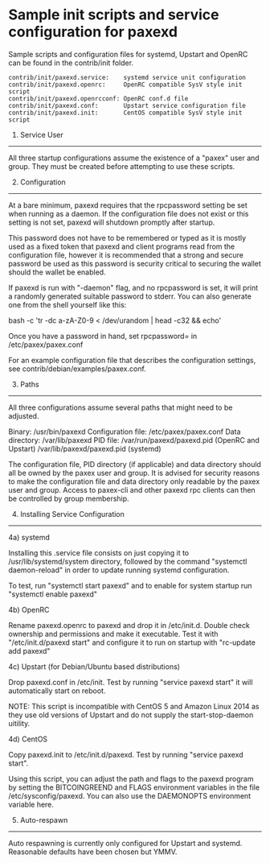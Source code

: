 Sample init scripts and service configuration for paxexd
==========================================================

Sample scripts and configuration files for systemd, Upstart and OpenRC
can be found in the contrib/init folder.

    contrib/init/paxexd.service:    systemd service unit configuration
    contrib/init/paxexd.openrc:     OpenRC compatible SysV style init script
    contrib/init/paxexd.openrcconf: OpenRC conf.d file
    contrib/init/paxexd.conf:       Upstart service configuration file
    contrib/init/paxexd.init:       CentOS compatible SysV style init script

1. Service User
---------------------------------

All three startup configurations assume the existence of a "paxex" user
and group.  They must be created before attempting to use these scripts.

2. Configuration
---------------------------------

At a bare minimum, paxexd requires that the rpcpassword setting be set
when running as a daemon.  If the configuration file does not exist or this
setting is not set, paxexd will shutdown promptly after startup.

This password does not have to be remembered or typed as it is mostly used
as a fixed token that paxexd and client programs read from the configuration
file, however it is recommended that a strong and secure password be used
as this password is security critical to securing the wallet should the
wallet be enabled.

If paxexd is run with "-daemon" flag, and no rpcpassword is set, it will
print a randomly generated suitable password to stderr.  You can also
generate one from the shell yourself like this:

bash -c 'tr -dc a-zA-Z0-9 < /dev/urandom | head -c32 && echo'

Once you have a password in hand, set rpcpassword= in /etc/paxex/paxex.conf

For an example configuration file that describes the configuration settings,
see contrib/debian/examples/paxex.conf.

3. Paths
---------------------------------

All three configurations assume several paths that might need to be adjusted.

Binary:              /usr/bin/paxexd
Configuration file:  /etc/paxex/paxex.conf
Data directory:      /var/lib/paxexd
PID file:            /var/run/paxexd/paxexd.pid (OpenRC and Upstart)
                     /var/lib/paxexd/paxexd.pid (systemd)

The configuration file, PID directory (if applicable) and data directory
should all be owned by the paxex user and group.  It is advised for security
reasons to make the configuration file and data directory only readable by the
paxex user and group.  Access to paxex-cli and other paxexd rpc clients
can then be controlled by group membership.

4. Installing Service Configuration
-----------------------------------

4a) systemd

Installing this .service file consists on just copying it to
/usr/lib/systemd/system directory, followed by the command
"systemctl daemon-reload" in order to update running systemd configuration.

To test, run "systemctl start paxexd" and to enable for system startup run
"systemctl enable paxexd"

4b) OpenRC

Rename paxexd.openrc to paxexd and drop it in /etc/init.d.  Double
check ownership and permissions and make it executable.  Test it with
"/etc/init.d/paxexd start" and configure it to run on startup with
"rc-update add paxexd"

4c) Upstart (for Debian/Ubuntu based distributions)

Drop paxexd.conf in /etc/init.  Test by running "service paxexd start"
it will automatically start on reboot.

NOTE: This script is incompatible with CentOS 5 and Amazon Linux 2014 as they
use old versions of Upstart and do not supply the start-stop-daemon uitility.

4d) CentOS

Copy paxexd.init to /etc/init.d/paxexd. Test by running "service paxexd start".

Using this script, you can adjust the path and flags to the paxexd program by
setting the BITCOINGREEND and FLAGS environment variables in the file
/etc/sysconfig/paxexd. You can also use the DAEMONOPTS environment variable here.

5. Auto-respawn
-----------------------------------

Auto respawning is currently only configured for Upstart and systemd.
Reasonable defaults have been chosen but YMMV.
